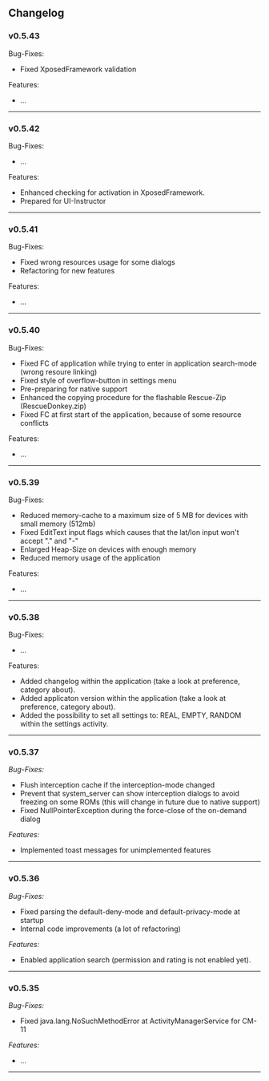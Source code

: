 ## Changelog
### v0.5.43
Bug-Fixes:
* Fixed XposedFramework validation

Features:
* ...

- --

### v0.5.42
Bug-Fixes:
* ...

Features:
* Enhanced checking for activation in XposedFramework.
* Prepared for UI-Instructor

- --

### v0.5.41
Bug-Fixes:
* Fixed wrong resources usage for some dialogs
* Refactoring for new features

Features:
* ...

- --

### v0.5.40
Bug-Fixes:
* Fixed FC of application while trying to enter in application search-mode (wrong resoure linking)
* Fixed style of overflow-button in settings menu
* Pre-preparing for native support
* Enhanced the copying procedure for the flashable Rescue-Zip (RescueDonkey.zip)
* Fixed FC at first start of the application, because of some resource conflicts

Features:
* ...

- --

### v0.5.39
Bug-Fixes:
* Reduced memory-cache to a maximum size of 5 MB for devices with small memory (512mb)
* Fixed EditText input flags which causes that the lat/lon input won't accept "." and "-"
* Enlarged Heap-Size on devices with enough memory
* Reduced memory usage of the application

Features:
* ...

- --

### v0.5.38
Bug-Fixes:
* ...

Features:
* Added changelog within the application (take a look at preference, category about).
* Added applicaton version within the application (take a look at preference, category about).
* Added the possibility to set all settings to: REAL, EMPTY, RANDOM within the settings activity.

- --

### v0.5.37
_Bug-Fixes:_
* Flush interception cache if the interception-mode changed
* Prevent that system_server can show interception dialogs to avoid freezing on some ROMs (this will change in future due to native support)
* Fixed NullPointerException during the force-close of the on-demand dialog

_Features:_
* Implemented toast messages for unimplemented features

- --

### v0.5.36
_Bug-Fixes:_
* Fixed parsing the default-deny-mode and default-privacy-mode at startup
* Internal code improvements (a lot of refactoring)

_Features:_
* Enabled application search (permission and rating is not enabled yet).

- --

### v0.5.35
_Bug-Fixes:_
- Fixed java.lang.NoSuchMethodError at ActivityManagerService for CM-11

_Features:_
- ...

- --


